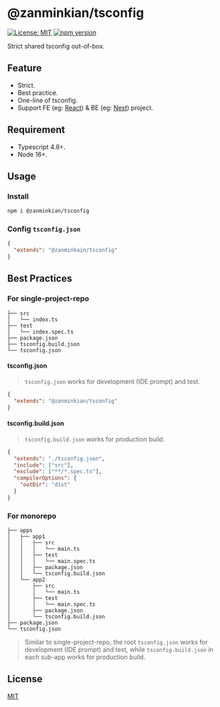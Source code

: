 # @zanminkian/tsconfig

[![License: MIT](https://img.shields.io/badge/License-MIT-brightgreen.svg)](https://opensource.org/licenses/MIT)
[![npm version](https://badge.fury.io/js/@zanminkian%2Ftsconfig.svg)](https://badge.fury.io/js/@zanminkian%2Ftsconfig) 

Strict shared tsconfig out-of-box.

## Feature

- Strict.
- Best practice.
- One-line of tsconfig.
- Support FE (eg: [React](https://github.com/facebook/react)) & BE (eg: [Nest](https://github.com/nestjs/nest)) project.

## Requirement

- Typescript 4.8+.
- Node 16+.

## Usage

### Install

```bash
npm i @zanminkian/tsconfig
```

### Config `tsconfig.json`

```json
{
  "extends": "@zanminkain/tsconfig"
}
```

## Best Practices

### For single-project-repo

```
├── src
│   └── index.ts
├── test
│   └── index.spec.ts
├── package.json
├── tsconfig.build.json
└── tsconfig.json
```

#### tsconfig.json

> `tsconfig.json` works for development (IDE prompt) and test.

```json
{
  "extends": "@zanminkian/tsconfig"
}
```

#### tsconfig.build.json

> `tsconfig.build.json` works for production build.

```json
{
  "extends": "./tsconfig.json",
  "include": ["src"],
  "exclude": ["**/*.spec.ts"],
  "compilerOptions": {
    "outDir": "dist"
  }
}
```

### For monorepo

```
├── apps
│   ├── app1
│   │   ├── src
│   │   │   └── main.ts
│   │   ├── test
│   │   │   └── main.spec.ts
│   │   ├── package.json
│   │   └── tsconfig.build.json
│   └── app2
│       ├── src
│       │   └── main.ts
│       ├── test
│       │   └── main.spec.ts
│       ├── package.json
│       └── tsconfig.build.json
├── package.json
└── tsconfig.json
```

> Similar to single-project-repo, the root `tsconfig.json` works for development (IDE prompt) and test, while `tsconfig.build.json` in each sub-app works for production build.

## License
[MIT](./LICENSE)
